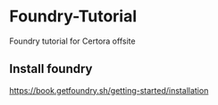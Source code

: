 # Foundry-Tutorial
Foundry tutorial for Certora offsite


## Install foundry
https://book.getfoundry.sh/getting-started/installation
